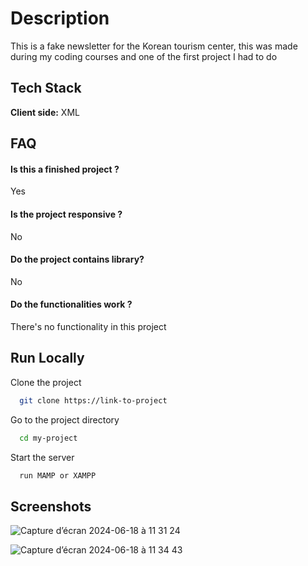 
# Description

This is a fake newsletter for the Korean tourism center, this was made during my coding courses and one of the first project I had to do
## Tech Stack

**Client side:**  XML


## FAQ

#### Is this a finished project ?

Yes

#### Is the project responsive ? 

No

#### Do the project contains library?

No

#### Do the functionalities work ?

There's no functionality in this project


## Run Locally

Clone the project

```bash
  git clone https://link-to-project
```

Go to the project directory

```bash
  cd my-project
```


Start the server

```bash
  run MAMP or XAMPP
```


## Screenshots

![Capture d’écran 2024-06-18 à 11 31 24](https://github.com/alexisr91/Newsletter-TourismKorea/assets/160608635/7bfc3be0-5006-4c18-851c-f28779550e5c)


![Capture d’écran 2024-06-18 à 11 34 43](https://github.com/alexisr91/Newsletter-TourismKorea/assets/160608635/6e04bcea-8ec9-47ba-932b-20db9d2bee65)
